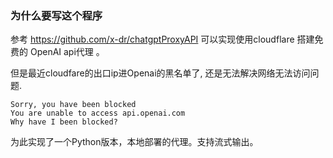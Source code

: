 ### 为什么要写这个程序

参考 https://github.com/x-dr/chatgptProxyAPI 可以实现使用cloudflare 搭建免费的 OpenAI api代理 。

但是最近cloudfare的出口ip进Openai的黑名单了, 还是无法解决网络无法访问问题.

```
Sorry, you have been blocked
You are unable to access api.openai.com
Why have I been blocked?
```

为此实现了一个Python版本，本地部署的代理。支持流式输出。

## 
